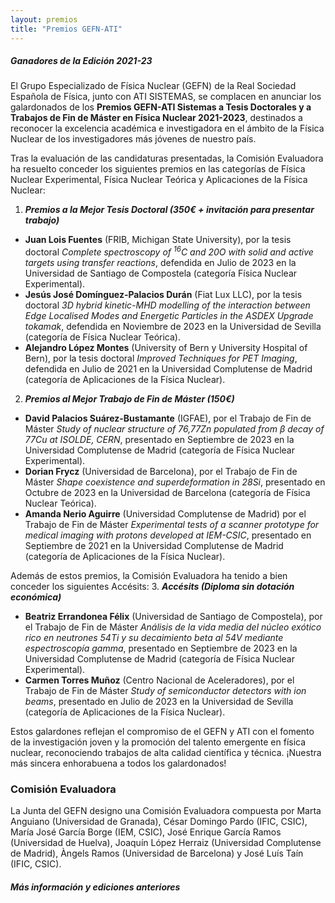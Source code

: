 ```yaml
---
layout: premios
title: "Premios GEFN-ATI"
---
```


##### Ganadores de la Edición 2021-23

El Grupo Especializado de Física Nuclear (GEFN) de la Real Sociedad Española de Física, junto con ATI SISTEMAS, se complacen en anunciar los galardonados de los 
**Premios GEFN-ATI Sistemas a Tesis Doctorales y a Trabajos de Fin de Máster en Física Nuclear 2021-2023**, destinados a reconocer la excelencia académica e investigadora en el ámbito de la Física Nuclear 
de los investigadores más jóvenes de nuestro país.

Tras la evaluación de las candidaturas presentadas, la Comisión Evaluadora ha resuelto conceder los siguientes premios en las categorías de Física Nuclear Experimental, Física Nuclear Teórica y Aplicaciones de la Física Nuclear:
1. ***Premios a la Mejor Tesis Doctoral (350€ + invitación para presentar trabajo)***
+ **Juan Lois Fuentes** (FRIB, Michigan State University), por la tesis doctoral *Complete spectroscopy of <sup>16</sup>C and 20O with solid and active targets using transfer reactions*, defendida en Julio de 2023 en la Universidad de Santiago de Compostela (categoría Física Nuclear Experimental).
+ **Jesús José Domínguez-Palacios Durán** (Fiat Lux LLC), por la tesis doctoral *3D hybrid kinetic-MHD modelling of the interaction between Edge Localised Modes and Energetic Particles in the ASDEX Upgrade tokamak*, defendida en Noviembre de 2023 en la Universidad de Sevilla (categoría de Física Nuclear Teórica).
+ **Alejandro López Montes** (University of Bern y University Hospital of Bern), por la tesis doctoral *Improved Techniques for PET Imaging*, defendida en Julio de 2021 en la Universidad Complutense de Madrid (categoría de Aplicaciones de la Física Nuclear).

2. ***Premios al Mejor Trabajo de Fin de Máster (150€)***
+ **David Palacios Suárez-Bustamante** (IGFAE), por el Trabajo de Fin de Máster *Study of nuclear structure of 76,77Zn populated from β decay of 77Cu at ISOLDE, CERN*, presentado en Septiembre de 2023 en la Universidad Complutense de Madrid (categoría de Física Nuclear Experimental).
+ **Dorian Frycz** (Universidad de Barcelona),  por el Trabajo de Fin de Máster *Shape coexistence and superdeformation in 28Si*, presentado en Octubre de 2023 en la Universidad de Barcelona (categoría de Física Nuclear Teórica).
+ **Amanda Nerio Aguirre** (Universidad Complutense de Madrid) por el Trabajo de Fin de Máster *Experimental tests of a scanner prototype for medical imaging with protons developed at IEM-CSIC*, presentado en Septiembre de 2021 en la Universidad Complutense de Madrid (categoría de Aplicaciones de la Física Nuclear).

Además de estos premios, la Comisión Evaluadora ha tenido a bien conceder los siguientes Accésits:
3. ***Accésits (Diploma sin dotación económica)*** 
+ **Beatriz Errandonea Félix** (Universidad de Santiago de Compostela), por el Trabajo de Fin de Máster *Análisis de la vida media del núcleo exótico rico en neutrones 54Ti y su decaimiento beta al 54V mediante espectroscopía gamma*, presentado en Septiembre de 2023 en la Universidad Complutense de Madrid (categoría de Física Nuclear Experimental).
+ **Carmen Torres Muñoz** (Centro Nacional de Aceleradores), por el Trabajo de Fin de Máster *Study of semiconductor detectors with ion beams*, presentado en Julio de 2023 en la Universidad de Sevilla (categoría de Aplicaciones de la Física Nuclear).

Estos galardones reflejan el compromiso de el GEFN y ATI con el fomento de la investigación joven y la promoción del talento emergente en física nuclear, reconociendo trabajos de alta calidad científica y técnica. 
¡Nuestra más sincera enhorabuena a todos los galardonados!

### Comisión Evaluadora
La Junta del GEFN designo una Comisión Evaluadora compuesta por Marta Anguiano (Universidad de Granada), César Domingo Pardo (IFIC, CSIC), María José García Borge (IEM, CSIC), 
José Enrique García Ramos (Universidad de Huelva), Joaquín López Herraiz (Universidad Complutense de Madrid), Àngels Ramos (Universidad de Barcelona) y José Luís Taín (IFIC, CSIC). 



##### Más información y ediciones anteriores



